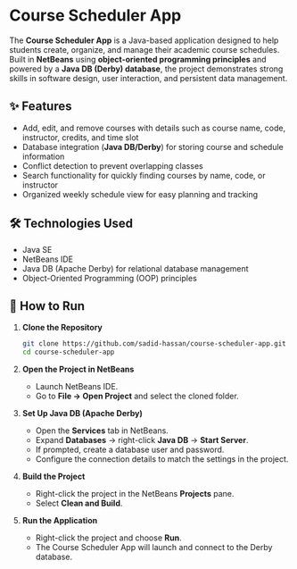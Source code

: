 # Course Scheduler App  

The **Course Scheduler App** is a Java-based application designed to help students create, organize, and manage their academic course schedules. Built in **NetBeans** using **object-oriented programming principles** and powered by a **Java DB (Derby) database**, the project demonstrates strong skills in software design, user interaction, and persistent data management.  

## ✨ Features  
- Add, edit, and remove courses with details such as course name, code, instructor, credits, and time slot  
- Database integration (**Java DB/Derby**) for storing course and schedule information  
- Conflict detection to prevent overlapping classes  
- Search functionality for quickly finding courses by name, code, or instructor  
- Organized weekly schedule view for easy planning and tracking  

## 🛠️ Technologies Used  
- Java SE  
- NetBeans IDE  
- Java DB (Apache Derby) for relational database management  
- Object-Oriented Programming (OOP) principles  


## 🚀 How to Run

1. **Clone the Repository**

   ```bash
   git clone https://github.com/sadid-hassan/course-scheduler-app.git
   cd course-scheduler-app
   ```

2. **Open the Project in NetBeans**

   * Launch NetBeans IDE.
   * Go to **File → Open Project** and select the cloned folder.

3. **Set Up Java DB (Apache Derby)**

   * Open the **Services** tab in NetBeans.
   * Expand **Databases** → right-click **Java DB** → **Start Server**.
   * If prompted, create a database user and password.
   * Configure the connection details to match the settings in the project.

4. **Build the Project**

   * Right-click the project in the NetBeans **Projects** pane.
   * Select **Clean and Build**.

5. **Run the Application**

   * Right-click the project and choose **Run**.
   * The Course Scheduler App will launch and connect to the Derby database.
